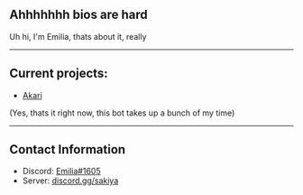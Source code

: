 ## Ahhhhhhh bios are hard

Uh hi, I'm Emilia, thats about it, really

_____

## Current projects:

- [Akari](https://top.gg/bot/881278261315895397)

(Yes, thats it right now, this bot takes up a bunch of my time)

_____

## Contact Information

- Discord: [Emilia#1605](https://discord.com/users/699293465607012463)
- Server: [discord.gg/sakiya](https://discord.gg/ffyWU2hCBs)

